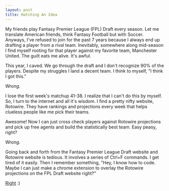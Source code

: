 ```yaml
---
layout: post
title: Hatching An Idea
---
```

My friends play Fantasy Premier League (FPL) Draft every season. Let me translate American friends, think Fantasy Football but with Soccer. Anyways, I've refused to join for the past 7 years because I always end up drafting a player from a rival team. Inevitably, somewhere along mid-season I find myself rooting for that player against my favorite team, Manchester United. The guilt eats me alive. It's awful.

This year, I caved. We go through the draft and I don't recognize 90% of the players. Despite my struggles I land a decent team. I think to myself, "I think I got this."

*Wrong.*

I lose the first week's matchup 41-38. I realize that I can't do this by myself. So, I turn to the internet and all it's wisdom. I find a pretty nifty website, Rotowire. They have rankings and projections every week that helps clueless people like me pick their teams.

Awesome! Now I can just cross check players against Rotowire projections and pick up free agents and build the statistically best team. Easy peasy, right?

*Wrong.*

Going back and forth from the Fantasy Premier League Draft website and Rotowire website is tedious. It involves a series of Ctrl+F commands. I get tired of it easily. Then I remember something, "Hey, I know how to code. Maybe I can just make a chrome extension to overlay the Rotowire projections on the FPL Draft website right?"

[Right](https://chrome.google.com/webstore/detail/fantastico/jjehgienoakeelhoegihepjpmdcoddeb?hl=en&authuser=0) :)
